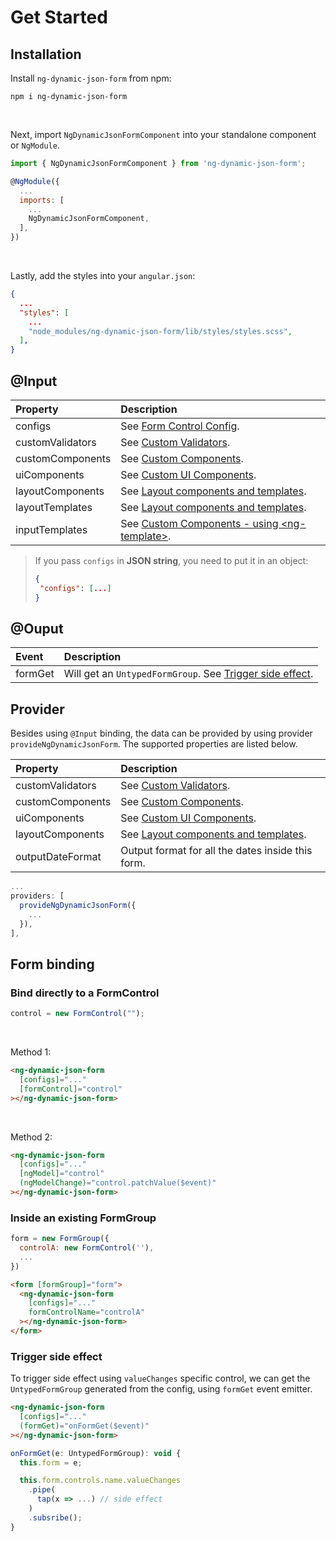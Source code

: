 # Get Started

## Installation

Install `ng-dynamic-json-form` from npm:

```
npm i ng-dynamic-json-form
```

<br>

Next, import `NgDynamicJsonFormComponent` into your standalone component or `NgModule`.

```javascript
import { NgDynamicJsonFormComponent } from 'ng-dynamic-json-form';

@NgModule({
  ...
  imports: [
    ...
    NgDynamicJsonFormComponent,
  ],
})
```

<br>

Lastly, add the styles into your `angular.json`:

```json
{
  ...
  "styles": [
    ...
    "node_modules/ng-dynamic-json-form/lib/styles/styles.scss",
  ],
}
```

[Form Control Config]: ../../v4/form-control-config/form-control-config_en.md
[Custom Validators]: ../../v4/validators/validators_en.md#custom-validators
[Custom Components]: ../../v4/custom-components/custom-components_en.md
[Custom UI Components]: ../../v4/custom-components/custom-components_en.md#custom-ui-components
[Layout components and templates]: ../../v4/styling/styling_en.md#layout-components-and-templates
[Custom Components - using &lt;ng-template&gt;]: ../../v4/custom-components/custom-components_en.md#using-ng-template

## @Input

| Property         | Description                                          |
| :--------------- | :--------------------------------------------------- |
| configs          | See [Form Control Config].                           |
| customValidators | See [Custom Validators].                             |
| customComponents | See [Custom Components].                             |
| uiComponents     | See [Custom UI Components].                          |
| layoutComponents | See [Layout components and templates].               |
| layoutTemplates  | See [Layout components and templates].               |
| inputTemplates   | See [Custom Components - using &lt;ng-template&gt;]. |

> If you pass `configs` in **JSON string**, you need to put it in an object:
>
> ```json
> {
>  "configs": [...]
> }
> ```

## @Ouput

| Event   | Description                                                                      |
| :------ | :------------------------------------------------------------------------------- |
| formGet | Will get an `UntypedFormGroup`. See [Trigger side effect](#trigger-side-effect). |

## Provider

Besides using `@Input` binding, the data can be provided by using provider `provideNgDynamicJsonForm`. The supported properties are listed below.

| Property         | Description                                       |
| :--------------- | :------------------------------------------------ |
| customValidators | See [Custom Validators].                          |
| customComponents | See [Custom Components].                          |
| uiComponents     | See [Custom UI Components].                       |
| layoutComponents | See [Layout components and templates].            |
| outputDateFormat | Output format for all the dates inside this form. |

```javascript
...
providers: [
  provideNgDynamicJsonForm({
    ...
  }),
],
```

## Form binding

### Bind directly to a FormControl

```javascript
control = new FormControl("");
```

<br>

Method 1:

<!-- prettier-ignore -->
```html
<ng-dynamic-json-form
  [configs]="..."
  [formControl]="control"
></ng-dynamic-json-form>
```

<br>

Method 2:

<!-- prettier-ignore -->
```html
<ng-dynamic-json-form
  [configs]="..."
  [ngModel]="control"
  (ngModelChange)="control.patchValue($event)"
></ng-dynamic-json-form>
```

### Inside an existing FormGroup

```javascript
form = new FormGroup({
  controlA: new FormControl(''),
  ...
})
```

<!-- prettier-ignore -->
```html
<form [formGroup]="form">
  <ng-dynamic-json-form
    [configs]="..."
    formControlName="controlA"
  ></ng-dynamic-json-form>
</form>
```

### Trigger side effect

To trigger side effect using `valueChanges` specific control, we can get the `UntypedFormGroup` generated from the config, using `formGet` event emitter.

<!-- prettier-ignore -->
```html
<ng-dynamic-json-form
  [configs]="..."
  (formGet)="onFormGet($event)"
></ng-dynamic-json-form>
```

```javascript
onFormGet(e: UntypedFormGroup): void {
  this.form = e;

  this.form.controls.name.valueChanges
    .pipe(
      tap(x => ...) // side effect
    )
    .subsribe();
}
```
